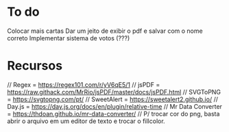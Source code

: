 # To do
Colocar mais cartas
Dar um jeito de exibir o pdf e salvar com o nome correto
Implementar sistema de votos (???)

# Recursos
// Regex = https://regex101.com/r/yV6qE5/1
// jsPDF = https://raw.githack.com/MrRio/jsPDF/master/docs/jsPDF.html
// SVGToPNG = https://svgtopng.com/pt/
// SweetAlert = https://sweetalert2.github.io/
// Day.js = https://day.js.org/docs/en/plugin/relative-time
// Mr Data Converter = https://thdoan.github.io/mr-data-converter/
// P/ trocar cor do png, basta abrir o arquivo em um editor de texto e trocar o fillcolor.